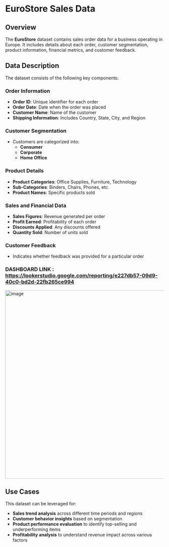 # EuroStore Sales Data

## Overview
The **EuroStore** dataset contains sales order data for a business operating in Europe. It includes details about each order, customer segmentation, product information, financial metrics, and customer feedback.

## Data Description
The dataset consists of the following key components:

### Order Information
- **Order ID**: Unique identifier for each order
- **Order Date**: Date when the order was placed
- **Customer Name**: Name of the customer
- **Shipping Information**: Includes Country, State, City, and Region

### Customer Segmentation
- Customers are categorized into:
  - **Consumer**
  - **Corporate**
  - **Home Office**

### Product Details
- **Product Categories**: Office Supplies, Furniture, Technology
- **Sub-Categories**: Binders, Chairs, Phones, etc.
- **Product Names**: Specific products sold

### Sales and Financial Data
- **Sales Figures**: Revenue generated per order
- **Profit Earned**: Profitability of each order
- **Discounts Applied**: Any discounts offered
- **Quantity Sold**: Number of units sold

### Customer Feedback
- Indicates whether feedback was provided for a particular order

### DASHBOARD LINK : https://lookerstudio.google.com/reporting/e227db57-09d9-40c0-bd2d-22fb265ce994
<img width="600" alt="image" src="https://github.com/user-attachments/assets/23ccc726-23f0-4ad6-9718-718763197d5f" />


## Use Cases
This dataset can be leveraged for:
- **Sales trend analysis** across different time periods and regions
- **Customer behavior insights** based on segmentation
- **Product performance evaluation** to identify top-selling and underperforming items
- **Profitability analysis** to understand revenue impact across various factors
